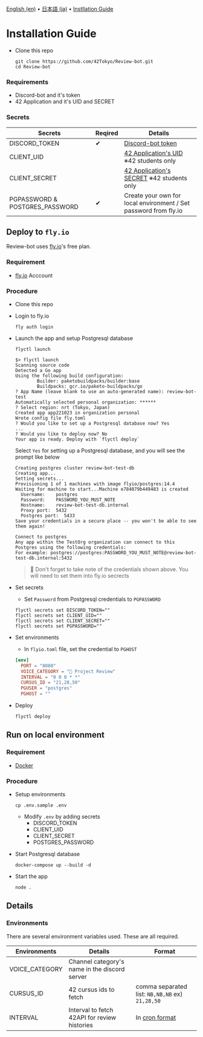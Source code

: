 [English (en)](README.md) • [日本語 (ja)](README_ja.md) • [Instllation Guide](INSTALL.md)

# Installation Guide

-   Clone this repo

    ```shell
    git clone https://github.com/42Tokyo/Review-bot.git
    cd Review-bot
    ```

### Requirements

-   Discord-bot and it's token
-   42 Application and it's UID and SECRET

### Secrets

| Secrets                        | Reqired | Details                                                                                     |
| ------------------------------ | ------- | ------------------------------------------------------------------------------------------- |
| DISCORD_TOKEN                  | ✔︎      | [Discord-bot token](https://discord.com/developers/applications/)                           |
| CLIENT_UID                     |         | [42 Application's UID](https://profile.intra.42.fr/oauth/applications) ※42 students only    |
| CLIENT_SECRET                  |         | [42 Application's SECRET](https://profile.intra.42.fr/oauth/applications) ※42 students only |
| PGPASSWORD & POSTGRES_PASSWORD | ✔︎      | Create your own for local environment / Set password from fly.io                            |

## Deploy to `fly.io`

Review-bot uses [fly.io](https://fly.io/)'s free plan.

### Requirement

-   [fly.io](https://fly.io/app/sign-up) Acccount

### Procedure

-   Clone this repo

-   Login to fly.io

    ```
    fly auth login
    ```

-   Launch the app and setup Postgresql database

    ```
    flyctl launch
    ```

    ```shell
    $> flyctl launch
    Scanning source code
    Detected a Go app
    Using the following build configuration:
            Builder: paketobuildpacks/builder:base
            Buildpacks: gcr.io/paketo-buildpacks/go
    ? App Name (leave blank to use an auto-generated name): review-bot-test
    Automatically selected personal organization: ******
    ? Select region: nrt (Tokyo, Japan)
    Created app app221023 in organization personal
    Wrote config file fly.toml
    ? Would you like to set up a Postgresql database now? Yes
    ...
    ? Would you like to deploy now? No
    Your app is ready. Deploy with `flyctl deploy`
    ```

    Select `Yes` for setting up a Postgresql database, and you will see the prompt like below

    ```shell
    Creating postgres cluster review-bot-test-db
    Creating app...
    Setting secrets...
    Provisioning 1 of 1 machines with image flyio/postgres:14.4
    Waiting for machine to start...Machine e784079b449483 is created
      Username:    postgres
      Password:    PASSWORD_YOU_MUST_NOTE
      Hostname:    review-bot-test-db.internal
      Proxy port:  5432
      Postgres port:  5433
    Save your credentials in a secure place -- you won't be able to see them again!

    Connect to postgres
    Any app within the TestOrg organization can connect to this Postgres using the following credentials:
    For example: postgres://postgres:PASSWORD_YOU_MUST_NOTE@review-bot-test-db.internal:5432
    ```

    > 📝 Don't forget to take note of the credentials shown above.
    > You will need to set them into fly.io secrects

-   Set secrets

    -   Set `Password` from Postgresql credentials to `PGPASSWORD`

    ```
    flyctl secrets set DISCORD_TOKEN=""
    flyctl secrets set CLIENT_UID=""
    flyctl secrets set CLIENT_SECRET=""
    flyctl secrets set PGPASSWORD=""
    ```

-   Set environments

    -   In `flyio.toml` file, set the credential to `PGHOST`

    ```toml
    [env]
      PORT = "8080"
      VOICE_CATEGORY = "📝 Project Review"
      INTERVAL = "0 0 0 * *"
      CURSUS_ID = "21,28,50"
      PGUSER = "postgres"
      PGHOST = ""
    ```

-   Deploy
    ```
    flyctl deploy
    ```

## Run on local environment

### Requirement

-   [Docker](https://www.docker.com/)

### Procedure

-   Setup environments

    ```shell
    cp .env.sample .env
    ```

    -   Modify `.env` by adding secrets
        -   DISCORD_TOKEN
        -   CLIENT_UID
        -   CLIENT_SECRET
        -   POSTGRES_PASSWORD

-   Start Postgresql database

    ```shell
    docker-compose up --build -d
    ```

-   Start the app

    ```shell
    node .
    ```

## Details

### Environments

There are several environment variables used. These are all required.

| Environments   | Details                                       | Format                                                                          |
| -------------- | --------------------------------------------- | ------------------------------------------------------------------------------- |
| VOICE_CATEGORY | Channel category's name in the discord server |                                                                                 |
| CURSUS_ID      | 42 cursus ids to fetch                        | comma separated list: `NB,NB,NB` ex) `21,28,50`                                 |
| INTERVAL       | Interval to fetch 42API for review histories  | In [cron format](https://www.ibm.com/docs/en/db2oc?topic=task-unix-cron-format) |

